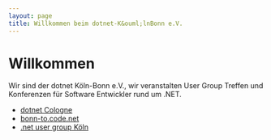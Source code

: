 ```yaml
---
layout: page
title: Willkommen beim dotnet-K&ouml;lnBonn e.V.
---
```

Willkommen
====

Wir sind der dotnet Köln-Bonn e.V., wir veranstalten User Group Treffen und Konferenzen für Software Entwickler rund um .NET.

* [dotnet Cologne](http://www.dotnet-cologne.de)
* [bonn-to.code.net](http://www.bonn-to-code.net/)
* [.net user group Köln](http://www.dnug-koeln.de/)


